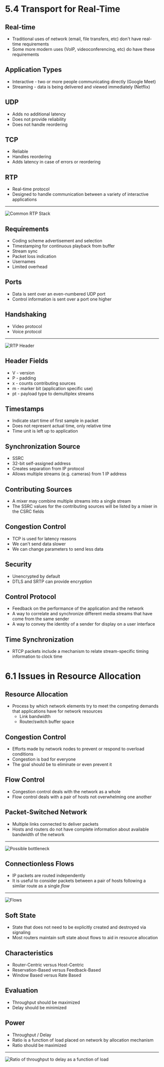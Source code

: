 
5.4 Transport for Real-Time
===========================

Real-time
---------

- Traditional uses of network (email, file transfers, etc) don't have real-time requirements
- Some more modern uses (VoIP, videoconferencing, etc) do have these requirements

Application Types
-----------------

- Interactive - two or more people communicating directly (Google Meet)
- Streaming - data is being delivered and viewed immediately (Netflix)

UDP
---

- Adds no additional latency
- Does not provide reliability
- Does not handle reordering

TCP
---

- Reliable
- Handles reordering
- Adds latency in case of errors or reordering

RTP
---

- Real-time protocol
- Designed to handle communication between a variety of interactive applications

---

![Common RTP Stack](https://book.systemsapproach.org/_images/f05-22-9780123850591.png)

Requirements
------------

- Coding scheme advertisement and selection
- Timestamping for continuous playback from buffer
- Stream sync
- Packet loss indication
- Usernames
- Limited overhead

Ports
-----

- Data is sent over an even-numbered UDP port
- Control information is sent over a port one higher

Handshaking
-----------

- Video protocol
- Voice protocol

---

![RTP Header](https://book.systemsapproach.org/_images/f05-23-9780123850591.png)

Header Fields
-------------

- V - version
- P - padding
- x - counts contributing sources
- m - marker bit (application specific use)
- pt - payload type to demultiplex streams

Timestamps
----------

- Indicate start time of first sample in packet
- Does not represent actual time, only relative time
- Time unit is left up to application

Synchronization Source
----------------------

- SSRC
- 32-bit self-assigned address
- Creates separation from IP protocol
- Allows multiple streams (e.g. cameras) from 1 IP address

Contributing Sources
--------------------

- A mixer may combine multiple streams into a single stream
- The SSRC values for the contributing sources will be listed by a mixer in the CSRC fields

Congestion Control
------------------

- TCP is used for latency reasons
- We can't send data slower
- We can change parameters to send less data

Security
--------

- Unencrypted by default
- DTLS and SRTP can provide encryption

Control Protocol
----------------

- Feedback on the performance of the application and the network
- A way to correlate and synchronize different media streams that have come from the same sender
- A way to convey the identity of a sender for display on a user interface


Time Synchronization
-------------------

- RTCP packets include a mechanism to relate stream-specific timing information to clock time

6.1 Issues in Resource Allocation
=================================

Resource Allocation
-------------------

- Process by which network elements try to meet the competing demands that applications have for network resources
    - Link bandwidth
    - Router/switch buffer space

Congestion Control
------------------

- Efforts made by network nodes to prevent or respond to overload conditions
- Congestion is bad for everyone
- The goal should be to eliminate or even prevent it

Flow Control
------------

- Congestion control deals with the network as a whole
- Flow control deals with a pair of hosts not overwhelming one another

Packet-Switched Network
-----------------------

- Multiple links connected to deliver packets
- Hosts and routers do not have complete information about available bandwidth of the network

---

![Possible bottleneck](https://book.systemsapproach.org/_images/f06-01-9780123850591.png)

Connectionless Flows
--------------------

- IP packets are routed independently
- It is useful to consider packets between a pair of hosts following a similar route as a single *flow*

---

![Flows](https://book.systemsapproach.org/_images/f06-02-9780123850591.png)

Soft State
----------

- State that does not need to be explicitly created and destroyed via signaling
- Most routers maintain soft state about flows to aid in resource allocation

Characteristics
---------------

- Router-Centric versus Host-Centric
- Reservation-Based versus Feedback-Based
- Window Based versus Rate Based

Evaluation
----------

- Throughput should be maximized
- Delay should be minimized

Power
-----

- Throughput / Delay
- Ratio is a function of load placed on network by allocation mechanism
- Ratio should be maximized

---

![Ratio of throughput to delay as a function of load](https://book.systemsapproach.org/_images/f06-03-9780123850591.png)

